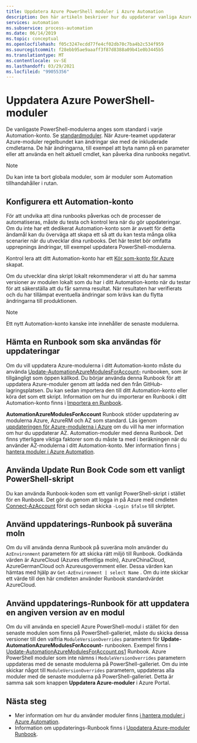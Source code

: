 ```yaml
---
title: Uppdatera Azure PowerShell moduler i Azure Automation
description: Den här artikeln beskriver hur du uppdaterar vanliga Azure PowerShell-moduler som anges som standard i Azure Automation.
services: automation
ms.subservice: process-automation
ms.date: 06/14/2019
ms.topic: conceptual
ms.openlocfilehash: f05c3247ecdd77fe4cf02db70c7ba4b2c534f959
ms.sourcegitcommit: f28ebb95ae9aaaff3f87d8388a09b41e0b3445b5
ms.translationtype: MT
ms.contentlocale: sv-SE
ms.lasthandoff: 03/29/2021
ms.locfileid: "99055356"
---
```

# <a name="update-azure-powershell-modules"></a>Uppdatera Azure PowerShell-moduler

De vanligaste PowerShell-modulerna anges som standard i varje Automation-konto. Se [standardmoduler](shared-resources/modules.md#default-modules). När Azure-teamet uppdaterar Azure-moduler regelbundet kan ändringar ske med de inkluderade cmdletarna. De här ändringarna, till exempel att byta namn på en parameter eller att använda en helt aktuell cmdlet, kan påverka dina runbooks negativt. 

> [!NOTE]
> Du kan inte ta bort globala moduler, som är moduler som Automation tillhandahåller i rutan.

## <a name="set-up-an-automation-account"></a>Konfigurera ett Automation-konto

För att undvika att dina runbooks påverkas och de processer de automatiseras, måste du testa och kontrol lera när du gör uppdateringar. Om du inte har ett dedikerat Automation-konto som är avsett för detta ändamål kan du överväga att skapa ett så att du kan testa många olika scenarier när du utvecklar dina runbooks. Det här testet bör omfatta upprepnings ändringar, till exempel uppdatera PowerShell-modulerna.

Kontrol lera att ditt Automation-konto har ett [Kör som-konto för Azure](automation-security-overview.md#run-as-accounts) skapat.

Om du utvecklar dina skript lokalt rekommenderar vi att du har samma versioner av modulen lokalt som du har i ditt Automation-konto när du testar för att säkerställa att du får samma resultat. När resultaten har verifierats och du har tillämpat eventuella ändringar som krävs kan du flytta ändringarna till produktionen.

> [!NOTE]
> Ett nytt Automation-konto kanske inte innehåller de senaste modulerna.

## <a name="obtain-a-runbook-to-use-for-updates"></a>Hämta en Runbook som ska användas för uppdateringar

Om du vill uppdatera Azure-modulerna i ditt Automation-konto måste du använda [Update-AutomationAzureModulesForAccount-](https://github.com/Microsoft/AzureAutomation-Account-Modules-Update) runbooken, som är tillgängligt som öppen källkod. Du börjar använda denna Runbook för att uppdatera Azure-moduler genom att ladda ned den från GitHub-lagringsplatsen. Du kan sedan importera den till ditt Automation-konto eller köra det som ett skript. Information om hur du importerar en Runbook i ditt Automation-konto finns i [Importera en Runbook](manage-runbooks.md#import-a-runbook).

**AutomationAzureModulesForAccount** Runbook stöder uppdatering av modulerna Azure, AzureRM och AZ som standard. Läs igenom [uppdateringen för Azure-modulerna i Azure](https://github.com/microsoft/AzureAutomation-Account-Modules-Update/blob/master/README.md) om du vill ha mer information om hur du uppdaterar AZ. Automation-moduler med denna Runbook. Det finns ytterligare viktiga faktorer som du måste ta med i beräkningen när du använder AZ-modulerna i ditt Automation-konto. Mer information finns [i hantera moduler i Azure Automation](shared-resources/modules.md).

## <a name="use-update-runbook-code-as-a-regular-powershell-script"></a>Använda Update Run Book Code som ett vanligt PowerShell-skript

Du kan använda Runbook-koden som ett vanligt PowerShell-skript i stället för en Runbook. Det gör du genom att logga in på Azure med cmdleten [Connect-AzAccount](/powershell/module/az.accounts/connect-azaccount) först och sedan skicka `-Login $false` till skriptet.

## <a name="use-the-update-runbook-on-sovereign-clouds"></a>Använd uppdaterings-Runbook på suveräna moln

Om du vill använda denna Runbook på suveräna moln använder du `AzEnvironment` parametern för att skicka rätt miljö till Runbook. Godkända värden är AzureCloud (Azures offentliga moln), AzureChinaCloud, AzureGermanCloud och Azureusgovernment eller. Dessa värden kan hämtas med hjälp av `Get-AzEnvironment | select Name` . Om du inte skickar ett värde till den här cmdleten använder Runbook standardvärdet AzureCloud.

## <a name="use-the-update-runbook-to-update-a-specific-module-version"></a>Använd uppdaterings-Runbook för att uppdatera en angiven version av en modul

Om du vill använda en speciell Azure PowerShell-modul i stället för den senaste modulen som finns på PowerShell-galleriet, måste du skicka dessa versioner till den valfria `ModuleVersionOverrides` parametern för **Update-AutomationAzureModulesForAccount-** runbooken. Exempel finns i  [Update-AutomationAzureModulesForAccount.ps1](https://github.com/Microsoft/AzureAutomation-Account-Modules-Update/blob/master/Update-AutomationAzureModulesForAccount.ps1) Runbook. Azure PowerShell moduler som inte nämns i `ModuleVersionOverrides` parametern uppdateras med de senaste modulerna på PowerShell-galleriet. Om du inte skickar något till `ModuleVersionOverrides` parametern, uppdateras alla moduler med de senaste modulerna på PowerShell-galleriet. Detta är samma sak som knappen **Uppdatera Azure-moduler** i Azure Portal.

## <a name="next-steps"></a>Nästa steg

* Mer information om hur du använder moduler finns [i hantera moduler i Azure Automation](shared-resources/modules.md).
* Information om uppdaterings-Runbook finns i [Uppdatera Azure-moduler Runbook](https://github.com/Microsoft/AzureAutomation-Account-Modules-Update).
